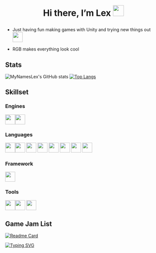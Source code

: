 # <p align="center"> Hi there, I’m Lex <img src="https://media.giphy.com/media/hvRJCLFzcasrR4ia7z/giphy.gif" width="35px"></p>

- Just having fun making games with Unity and trying new things out <img height="32" width="32" src="https://unpkg.com/simple-icons@v5/icons/unity.svg" />

- RGB makes everything look cool

## Stats

![MyNamesLex's GitHub stats](https://github-readme-stats.vercel.app/api?username=MyNamesLex&theme=algolia&show_icons=true&hide=prs)
[![Top Langs](https://github-readme-stats.vercel.app/api/top-langs/?username=MyNamesLex&layout=compact&&hide=shaderlab,asp.net,cython,hlsl,theme=algolia&langs_count=6)](https://github.com/anuraghazra/github-readme-stats)

## Skillset
### Engines
<img height="32" width="32" src="https://unpkg.com/simple-icons@v5/icons/unity.svg" /><img height="32" width="32" src="https://unpkg.com/simple-icons@v5/icons/renpy.svg" />
### Languages
<img height="32" width="32" src="https://unpkg.com/simple-icons@v5/icons/cplusplus.svg" /><img height="32" width="32" src="https://unpkg.com/simple-icons@v5/icons/csharp.svg" />
<img height="32" width="32" src="https://unpkg.com/simple-icons@v5/icons/python.svg" />
<img height="32" width="32" src="https://unpkg.com/simple-icons@v5/icons/csswizardry.svg" />
<img height="32" width="32" src="https://unpkg.com/simple-icons@v5/icons/html5.svg" />
<img height="32" width="32" src="https://unpkg.com/simple-icons@v5/icons/lua.svg" />
<img height="32" width="32" src="https://unpkg.com/simple-icons@v5/icons/javascript.svg" />
<img height="32" width="32" src="https://unpkg.com/simple-icons@v5/icons/processingfoundation.svg" />
### Framework
<img height="32" width="32" src="https://unpkg.com/simple-icons@v5/icons/dotnet.svg" />

### Tools
<img height="32" width="32" src="https://unpkg.com/simple-icons@v5/icons/blender.svg" /><img height="32" width="32" src="https://unpkg.com/simple-icons@v5/icons/audacity.svg" />
<img height="32" width="32" src="https://unpkg.com/simple-icons@v5/icons/gimp.svg" />
## Game Jam List

[![Readme Card](https://github-readme-stats.vercel.app/api/pin/?username=mynameslex&repo=all-jam-games&show_owner=true&theme=algolia)](https://github.com/mynameslex/All-Jam-Games)

[![Typing SVG](https://readme-typing-svg.herokuapp.com/?lines=Unity+Is+Fun)](https://git.io/typing-svg)
